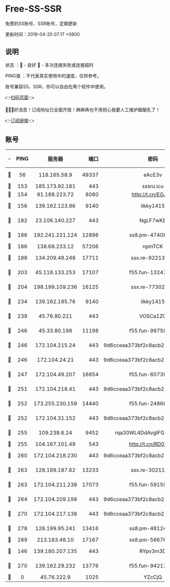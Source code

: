 # Free-SS-SSR

免费的SS账号、SSR账号，定期更新

更新时间：2019-04-20 07:17 +0800

## 说明

状态     ：🙂 - 良好 🙁 - 多次连接失败或连接超时

PING值   ：不代表真实使用中的速度，仅供参考。

账号兼容SS、SSR，你可以自由在两个软件中使用。

👉[扫码页面](https://liesauer.github.io/Free-SS-SSR/)👈

🎉🎉🎉好消息！订阅地址已全面开放！麻麻再也不用担心我要人工维护酸酸乳了！

👉[订阅链接](https://www.liesauer.net/yogurt/subscribe?ACCESS_TOKEN=DAYxR3mMaZAsaqUb)👈

## 账号

|-|PING|服务器|端口|密码|加密方式|区域|
|:----:|:----:|:-----:|-----:|:----:|:----:|:----:|
|🙂|56|118.165.58.9|49337|eAcE3v|chacha20-ietf|TW|
|🙂|153|185.173.92.181|443|sssru.icu|rc4-md5|RU|
|🙂|154|91.188.223.72|8080|http://t.cn/EGJIyrl|rc4-md5|RU|
|🙂|156|139.162.123.96|9140|likky1415|aes-256-cfb|JP|
|🙂|182|23.106.140.227|443|NgLF7wKB|aes-256-cfb|US|
|🙂|186|192.241.221.124|12896|ss8.pm-47408858|aes-256-cfb|US|
|🙂|186|138.68.233.12|57206|npmTCK|rc4-md5|US|
|🙂|188|134.209.48.248|17711|ssx.re-92213329|aes-256-cfb|US|
|🙂|203|45.118.133.253|17107|f55.fun-13247213|aes-256-cfb|SG|
|🙂|204|198.199.109.236|16125|ssx.re-77302888|aes-256-cfb|US|
|🙂|234|139.162.185.76|9140|likky1415|aes-256-cfb|DE|
|🙂|239|45.76.80.221|443|VOSCa1ZG|aes-256-cfb|DE|
|🙂|246|45.33.80.198|11198|f55.fun-99758041|aes-256-cfb|US|
|🙂|246|172.104.215.24|443|9d6cceaa373bf2c8acb22e60b6a58be6|aes-256-cfb|US|
|🙂|246|172.104.24.21|443|9d6cceaa373bf2c8acb22e60b6a58be6|aes-256-cfb|US|
|🙂|247|172.104.49.207|16854|f55.fun-60739916|aes-256-cfb|SG|
|🙂|251|172.104.218.41|443|9d6cceaa373bf2c8acb22e60b6a58be6|aes-256-cfb|US|
|🙂|252|173.255.230.159|14440|f55.fun-24868708|aes-256-cfb|US|
|🙂|252|172.104.31.152|443|9d6cceaa373bf2c8acb22e60b6a58be6|aes-256-cfb|US|
|🙂|255|109.238.6.24|9452|rqa30WL4DdAvgIFG6Fs3znzTa|aes-256-cfb|FR|
|🙂|255|104.167.101.49|543|http://t.cn/RD0D7sx|rc4-md5|CA|
|🙂|260|172.104.218.230|443|9d6cceaa373bf2c8acb22e60b6a58be6|aes-256-cfb|US|
|🙂|263|128.199.187.62|13233|ssx.re-30211440|aes-256-cfb|SG|
|🙂|263|172.104.211.238|17073|f55.fun-59159487|aes-256-cfb|US|
|🙂|264|172.104.209.198|443|9d6cceaa373bf2c8acb22e60b6a58be6|aes-256-cfb|US|
|🙂|270|172.104.217.138|443|9d6cceaa373bf2c8acb22e60b6a58be6|aes-256-cfb|US|
|🙂|278|128.199.95.241|13416|ss8.pm-48124298|aes-256-cfb|SG|
|🙂|289|213.183.48.10|17167|ss8.pm-56676515|rc4-md5|RU|
|🙂|146|139.180.207.135|443|RYpv3m3D|aes-256-cfb|JP|
|🙂|270|139.162.29.232|13776|f55.fun-94217781|aes-256-cfb|SG|
|🙁|0|45.76.222.9|1025|YZcCjQ|rc4-md5|JP|
